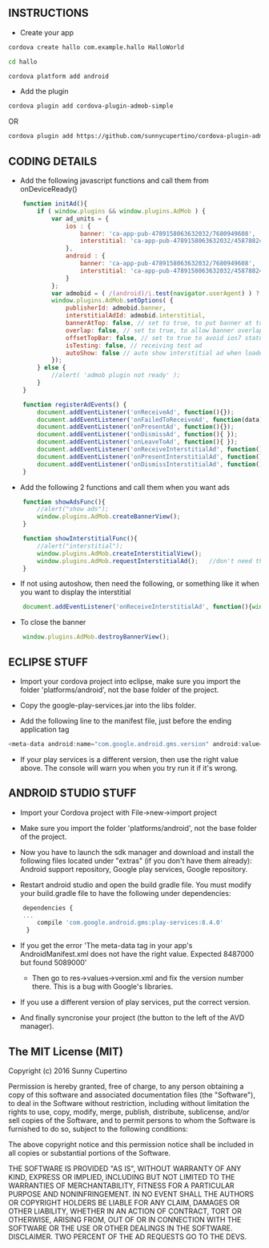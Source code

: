 ## INSTRUCTIONS

- Create your app

```bash
cordova create hallo com.example.hallo HalloWorld

cd hallo

cordova platform add android
```

- Add the plugin
```bash
cordova plugin add cordova-plugin-admob-simple
```
OR
```bash
cordova plugin add https://github.com/sunnycupertino/cordova-plugin-admob-simple
```

## CODING DETAILS

- Add the following javascript functions and call them from onDeviceReady()
```javascript
	function initAd(){
	    if ( window.plugins && window.plugins.AdMob ) {
	        var ad_units = {
	            ios : {
	                banner: 'ca-app-pub-4789158063632032/7680949608',
	                interstitial: 'ca-app-pub-4789158063632032/4587882405'
	            },
	            android : {
	                banner: 'ca-app-pub-4789158063632032/7680949608',
	                interstitial: 'ca-app-pub-4789158063632032/4587882405'
	            }
	        };
	        var admobid = ( /(android)/i.test(navigator.userAgent) ) ? ad_units.android : ad_units.ios;
	        window.plugins.AdMob.setOptions( {
	            publisherId: admobid.banner,
	            interstitialAdId: admobid.interstitial,
	            bannerAtTop: false, // set to true, to put banner at top
	            overlap: false, // set to true, to allow banner overlap webview
	            offsetTopBar: false, // set to true to avoid ios7 status bar overlap
	            isTesting: false, // receiving test ad
	            autoShow: false // auto show interstitial ad when loaded
	        });
	    } else {
	        //alert( 'admob plugin not ready' );
	    }
	}

	function registerAdEvents() {
	    document.addEventListener('onReceiveAd', function(){});
	    document.addEventListener('onFailedToReceiveAd', function(data){});
	    document.addEventListener('onPresentAd', function(){});
	    document.addEventListener('onDismissAd', function(){ });
	    document.addEventListener('onLeaveToAd', function(){ });
	    document.addEventListener('onReceiveInterstitialAd', function(){ });
	    document.addEventListener('onPresentInterstitialAd', function(){ });
	    document.addEventListener('onDismissInterstitialAd', function(){ });
	}

```
- Add the following 2 functions and call them when you want ads
```javascript
	function showAdsFunc(){
		//alert("show ads");
		window.plugins.AdMob.createBannerView();
	}

	function showInterstitialFunc(){
	    //alert("interstitial");
	    window.plugins.AdMob.createInterstitialView();      
	    window.plugins.AdMob.requestInterstitialAd();	//don't need this line if autoshow is true
	}

```

- If not using autoshow, then need the following, or something like it when you want to display the interstitial
```javascript
    document.addEventListener('onReceiveInterstitialAd', function(){window.plugins.AdMob.showInterstitialAd() });
```
- To close the banner
```javascript
    window.plugins.AdMob.destroyBannerView();
```

## ECLIPSE STUFF

- Import your cordova project into eclipse, make sure you import the folder 'platforms/android', not the base folder of the project.

- Copy the google-play-services.jar into the libs folder.

- Add the following line to the manifest file, just before the ending application tag
```javascript
<meta-data android:name="com.google.android.gms.version" android:value="8487000" />
```
- If your play services is a different version, then use the right value above. The console will warn you when you try run it if it's wrong. 
   
## ANDROID STUDIO STUFF

- Import your Cordova project with File->new->import project

- Make sure you import the folder 'platforms/android', not the base folder of the project.

- Now you have to launch the sdk manager and download and install the following files located under "extras" (if you don't have them already): 
	Android support repository, Google play services, Google repository.

- Restart android studio and open the build gradle file. You must modify your build.gradle file to have the following under dependencies:
```javascript
	dependencies {
	...
	    compile 'com.google.android.gms:play-services:8.4.0'
	 }
```
- If you get the error 'The meta-data tag in your app's AndroidManifest.xml does not have the right value. Expected 8487000 but found 5089000'
	- Then go to res->values->version.xml and fix the version number there. This is a bug with Google's libraries.
	
- If you use a different version of play services, put the correct version.

- And finally syncronise your project (the button to the left of the AVD manager).

## The MIT License (MIT)

Copyright (c) 2016 Sunny Cupertino

Permission is hereby granted, free of charge, to any person obtaining a copy of
this software and associated documentation files (the "Software"), to deal in
the Software without restriction, including without limitation the rights to
use, copy, modify, merge, publish, distribute, sublicense, and/or sell copies of
the Software, and to permit persons to whom the Software is furnished to do so,
subject to the following conditions:

The above copyright notice and this permission notice shall be included in all
copies or substantial portions of the Software.

THE SOFTWARE IS PROVIDED "AS IS", WITHOUT WARRANTY OF ANY KIND, EXPRESS OR
IMPLIED, INCLUDING BUT NOT LIMITED TO THE WARRANTIES OF MERCHANTABILITY, FITNESS
FOR A PARTICULAR PURPOSE AND NONINFRINGEMENT. IN NO EVENT SHALL THE AUTHORS OR
COPYRIGHT HOLDERS BE LIABLE FOR ANY CLAIM, DAMAGES OR OTHER LIABILITY, WHETHER
IN AN ACTION OF CONTRACT, TORT OR OTHERWISE, ARISING FROM, OUT OF OR IN
CONNECTION WITH THE SOFTWARE OR THE USE OR OTHER DEALINGS IN THE SOFTWARE.
DISCLAIMER. TWO PERCENT OF THE AD REQUESTS GO TO THE DEVS.
